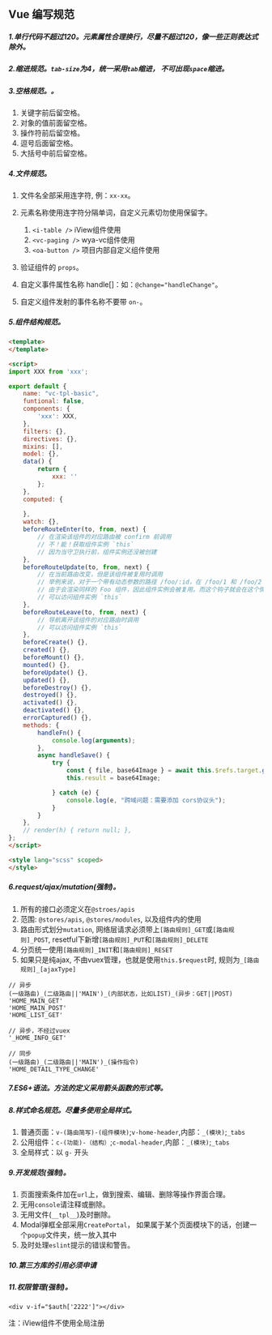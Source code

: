 ## Vue 编写规范

##### 1.单行代码不超过120。元素属性合理换行，尽量不超过120，像一些正则表达式除外。

##### 2.缩进规范。`tab-size`为4，统一采用`tab`缩进， 不可出现`space`缩进。

##### 3.空格规范。。

1. 关键字前后留空格。
2. 对象的值前面留空格。
3. 操作符前后留空格。
4. 逗号后面留空格。
5. 大括号中前后留空格。

##### 4.文件规范。

1. 文件名全部采用连字符, 例：`xx-xx`。
2. 元素名称使用连字符分隔单词，自定义元素切勿使用保留字。

    1. `<i-table />` iView组件使用
    2. `<vc-paging />` wya-vc组件使用
    3. `<oa-button />` 项目内部自定义组件使用

3. 验证组件的 `props`。
4. 自定义事件属性名称 handle[]：如：`@change="handleChange"`。
5. 自定义组件发射的事件名称不要带 `on-`。


##### 5.组件结构规范。
```html
<template>
</template>

<script>
import XXX from 'xxx';

export default {
	name: "vc-tpl-basic",
	funtional: false,
	components: {
		'xxx': XXX,
	},
	filters: {},
	directives: {},
	mixins: [],
	model: {},
	data() {
		return {
		    xxx: ''
		};
	},
	computed: {
		
	},
	watch: {},
	beforeRouteEnter(to, from, next) {
		// 在渲染该组件的对应路由被 confirm 前调用
		// 不！能！获取组件实例 `this`
		// 因为当守卫执行前，组件实例还没被创建
	},
	beforeRouteUpdate(to, from, next) {
		// 在当前路由改变，但是该组件被复用时调用
		// 举例来说，对于一个带有动态参数的路径 /foo/:id，在 /foo/1 和 /foo/2 之间跳转的时候，
		// 由于会渲染同样的 Foo 组件，因此组件实例会被复用。而这个钩子就会在这个情况下被调用。
		// 可以访问组件实例 `this`
	},
	beforeRouteLeave(to, from, next) {
		// 导航离开该组件的对应路由时调用
		// 可以访问组件实例 `this`
	},
	beforeCreate() {},
	created() {},
	beforeMount() {},
	mounted() {},
	beforeUpdate() {},
	updated() {},
	beforeDestroy() {},
	destroyed() {},
	activated() {},
	deactivated() {},
	errorCaptured() {},
	methods: {
		handleFn() {
			console.log(arguments);
		},
		async handleSave() {
			try {
				const { file, base64Image } = await this.$refs.target.getImage();
				this.result = base64Image;

			} catch (e) {
				console.log(e, "跨域问题：需要添加 cors协议头");
			}
		}
	},
	// render(h) { return null; },
};
</script>

<style lang="scss" scoped>
</style>

```
##### 6.request/ajax/mutation(强制)。

1. 所有的接口必须定义在`@stroes/apis`
2. 范围: `@stores/apis`, `@stores/modules`, 以及组件内的使用
3. 路由形式划分`mutation`, 网络层请求必须带上`[路由规则]_GET`或`[路由规则]_POST`, resetful下新增`[路由规则]_PUT`和`[路由规则]_DELETE`
4. 分页统一使用`[路由规则]_INIT`和`[路由规则]_RESET`
5. 如果只是纯ajax, 不由vuex管理，也就是使用`this.$request`时, 规则为`_[路由规则]_[ajaxType]`

```
// 异步
(一级路由)_(二级路由||'MAIN')_(内部状态，比如LIST)_(异步：GET||POST)
'HOME_MAIN_GET'
'HOME_MAIN_POST'
'HOME_LIST_GET'

// 异步，不经过vuex
'_HOME_INFO_GET'

// 同步
(一级路由)_(二级路由||'MAIN')_(操作指令)
'HOME_DETAIL_TYPE_CHANGE'

```

##### 7.ES6+语法。方法的定义采用箭头函数的形式等。
##### 8.样式命名规范。尽量多使用全局样式。

1. 普通页面：`v-(路由简写)-(组件模块)`;`v-home-header`,内部：`_(模块)`;`_tabs`
2. 公用组件：`c-(功能)-（结构）`;`c-modal-header`,内部：`_(模块)`;`_tabs`
3. 全局样式：以 `g-` 开头

##### 9.开发规范(强制)。

1. 页面搜索条件加在`url`上，做到搜索、编辑、删除等操作界面合理。
2. 无用`console`请注释或删除。
3. 无用文件(`__tpl__`)及时删除。
4. Modal弹框全部采用`CreatePortal`， 如果属于某个页面模块下的话，创建一个`popup`文件夹，统一放入其中
5. 及时处理`eslint`提示的错误和警告。

##### 10.第三方库的引用必须申请

##### 11.权限管理(强制)。
```
<div v-if="$auth['2222']"></div>
```

注：iView组件不使用全局注册

